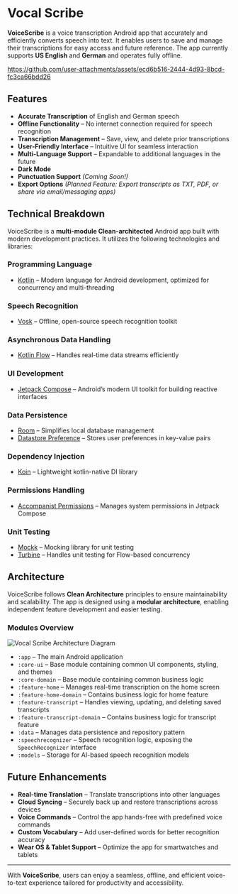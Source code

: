 # Vocal Scribe

**VoiceScribe** is a voice transcription Android app that accurately and efficiently converts speech into text. It enables users to save and manage their transcriptions for easy access and future reference. The app currently supports **US English** and **German** and operates fully offline.

https://github.com/user-attachments/assets/ecd6b516-2444-4d93-8bcd-fc3ca66bdd26

## Features

- **Accurate Transcription** of English and German speech
- **Offline Functionality** – No internet connection required for speech recognition
- **Transcription Management** – Save, view, and delete prior transcriptions
- **User-Friendly Interface** – Intuitive UI for seamless interaction
- **Multi-Language Support** – Expandable to additional languages in the future
- **Dark Mode**
- **Punctuation Support** *(Coming Soon!)*
- **Export Options** *(Planned Feature: Export transcripts as TXT, PDF, or share via email/messaging apps)*

## Technical Breakdown

VoiceScribe is a **multi-module Clean-architected** Android app built with modern development practices. It utilizes the following technologies and libraries:

### Programming Language
- [Kotlin](https://kotlinlang.org/) – Modern language for Android development, optimized for concurrency and multi-threading

### Speech Recognition
- [Vosk](https://alphacephei.com/vosk/) – Offline, open-source speech recognition toolkit

### Asynchronous Data Handling
- [Kotlin Flow](https://kotlinlang.org/docs/flow.html) – Handles real-time data streams efficiently

### UI Development
- [Jetpack Compose](https://developer.android.com/compose) – Android’s modern UI toolkit for building reactive interfaces

### Data Persistence
- [Room](https://developer.android.com/jetpack/androidx/releases/room) – Simplifies local database management
- [Datastore Preference](https://developer.android.com/topic/libraries/architecture/datastore) – Stores user preferences in key-value pairs

### Dependency Injection
- [Koin](https://insert-koin.io/) – Lightweight kotlin-native DI library

### Permissions Handling
- [Accompanist Permissions](https://github.com/google/accompanist/tree/main/permissions) – Manages system permissions in Jetpack Compose

### Unit Testing
- [Mockk](https://mockk.io/) – Mocking library for unit testing
- [Turbine](https://github.com/cashapp/turbine) – Handles unit testing for Flow-based concurrency

## Architecture

VoiceScribe follows **Clean Architecture** principles to ensure maintainability and scalability. The app is designed using a **modular architecture**, enabling independent feature development and easier testing.

### Modules Overview

![Vocal Scribe Architecture Diagram](https://github.com/user-attachments/assets/133ef6de-b151-4ef3-96e5-11386f499bfd)


- `:app` – The main Android application
- `:core-ui` – Base module containing common UI components, styling, and themes
- `:core-domain` – Base module containing common business logic
- `:feature-home` – Manages real-time transcription on the home screen
- `:feature-home-domain` – Contains business logic for home feature
- `:feature-transcript` – Handles viewing, updating, and deleting saved transcripts
- `:feature-transcript-domain` – Contains business logic for transcript feature
- `:data` – Manages data persistence and repository pattern
- `:speechrecognizer` – Speech recognition logic, exposing the `SpeechRecognizer` interface
- `:models` – Storage for AI-based speech recognition models

## Future Enhancements
- **Real-time Translation** – Translate transcriptions into other languages
- **Cloud Syncing** – Securely back up and restore transcriptions across devices
- **Voice Commands** – Control the app hands-free with predefined voice commands
- **Custom Vocabulary** – Add user-defined words for better recognition accuracy
- **Wear OS & Tablet Support** – Optimize the app for smartwatches and tablets

---

With **VoiceScribe**, users can enjoy a seamless, offline, and efficient voice-to-text experience tailored for productivity and accessibility.

